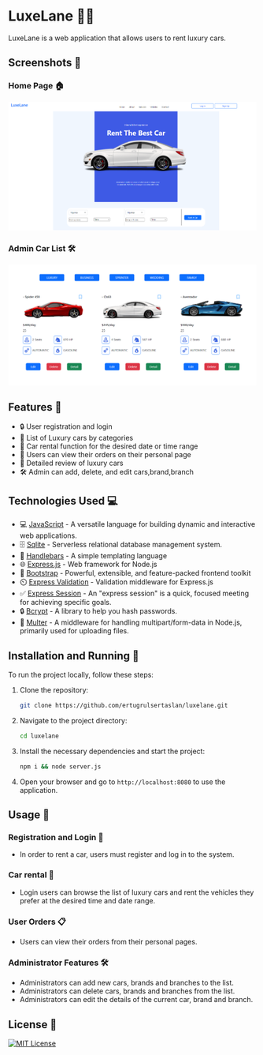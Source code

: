 # LuxeLane 🚗✨

LuxeLane is a web application that allows users to rent luxury cars.

## Screenshots 📸

### Home Page 🏠
![Home Page](screenshots/homepage.png)

### Admin Car List 🛠️
![Home Page](screenshots/admincarlist.png)


## Features 🌟 

- 🔒 User registration and login
- 🚙 List of Luxury cars by categories
- 📅 Car rental function for the desired date or time range
- 📝 Users can view their orders on their personal page
- 🧐 Detailed review of luxury cars
- 🛠️ Admin can add, delete, and edit cars,brand,branch


## Technologies Used 💻

- 💻 [JavaScript](https://tr.javascript.info/) - A versatile language for building dynamic and interactive web applications.
- 🗄️ [Sqlite](https://sqlite.org/) - Serverless relational database management system.
- 🔧 [Handlebars](https://handlebarsjs.com/) - A simple templating language
- 🌐 [Express.js](https://expressjs.com/) - Web framework for Node.js 
- 🎨 [Bootstrap](https://getbootstrap.com/) - Powerful, extensible, and feature-packed frontend toolkit
- ⏲️ [Express Validation](https://express-validator.github.io/docs/) - Validation middleware for Express.js
- ✅ [Express Session](https://www.npmjs.com/package/express-session/) - An "express session" is a quick, focused meeting for achieving specific goals.
- 🔒 [Bcrypt](https://www.npmjs.com/package/bcrypt/) - A library to help you hash passwords.
- 📂 [Multer](https://www.npmjs.com/package/multer/) - A middleware for handling multipart/form-data in Node.js, primarily used for uploading files.


## Installation and Running 🏃

To run the project locally, follow these steps:

1. Clone the repository:

    ```bash
    git clone https://github.com/ertugrulsertaslan/luxelane.git
    ```
2. Navigate to the project directory:

    ```bash
    cd luxelane
    ```
3. Install the necessary dependencies and start the project:

    ```bash
    npm i && node server.js
    ```
4. Open your browser and go to `http://localhost:8080` to use the application.


## Usage 🚀

### Registration and Login 🔑

- In order to rent a car, users must register and log in to the system.

### Car rental 🚗 

- Login users can browse the list of luxury cars and rent the vehicles they prefer at the desired time and date range.

### User Orders 📋

- Users can view their orders from their personal pages.

### Administrator Features 🛠️

- Administrators can add new cars, brands and branches to the list.
- Administrators can delete cars, brands and branches from the list.
- Administrators can edit the details of the current car, brand and branch.




## License 📜

[![MIT License](https://img.shields.io/badge/license-MIT-blue.svg)](https://choosealicense.com/licenses/mit/)



